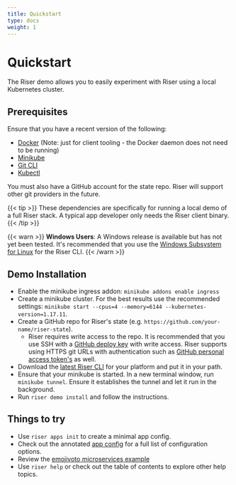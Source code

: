 ```yaml
---
title: Quickstart
type: docs
weight: 1
---
```


# Quickstart

The Riser demo allows you to easily experiment with Riser using a local Kubernetes cluster.

## Prerequisites

Ensure that you have a recent version of the following:
- [Docker](https://www.docker.com/get-started) (Note: just for client tooling - the Docker daemon does not need to be running)
- [Minikube](https://github.com/kubernetes/minikube)
- [Git CLI](https://git-scm.com/downloads)
- [Kubectl](https://github.com/kubernetes/kubectl)

You must also have a GitHub account for the state repo. Riser will support other git providers in the future.

{{< tip >}}
These dependencies are specifically for running a local demo of a full Riser stack. A typical app developer only needs the Riser client binary.
{{< /tip >}}

{{< warn >}}
**Windows Users**: A Windows release is available but has not yet been tested. It's recommended that you use the
[Windows Subsystem for Linux](https://docs.microsoft.com/en-us/windows/wsl/faq) for
the Riser CLI.
{{< /warn >}}

## Demo Installation

- Enable the minikube ingress addon: `minikube addons enable ingress`
- Create a minikube cluster. For the best results use the recommended settings: `minikube start --cpus=4 --memory=6144 --kubernetes-version=1.17.11`.
- Create a GitHub repo for Riser's state (e.g. `https://github.com/your-name/riser-state`).
  - Riser requires write access to the repo. It is recommended that you use SSH with a [GitHub deploy key](https://developer.github.com/v3/guides/managing-deploy-keys/) with write access. Riser supports using HTTPS git URLs with authentication such as [GitHub personal access token's](https://docs.github.com/en/github/authenticating-to-github/creating-a-personal-access-token) as well.
- Download the [latest Riser CLI](https://github.com/riser-platform/riser/releases/) for your platform and put it in your path.
- Ensure that your minikube is started. In a new terminal window, run `minikube tunnel`. Ensure it establishes the tunnel and let it run in the background.
- Run `riser demo install` and follow the instructions.

## Things to try

- Use `riser apps init` to create a minimal app config.
- Check out the annotated [app config](https://github.com/riser-platform/riser/blob/main/examples/app.yaml) for a full list of configuration options.
- Review the [emojivoto microservices example](https://github.com/riser-platform/riser/blob/main/examples/emojivoto)
- Use `riser help` or check out the table of contents to explore other help topics.

